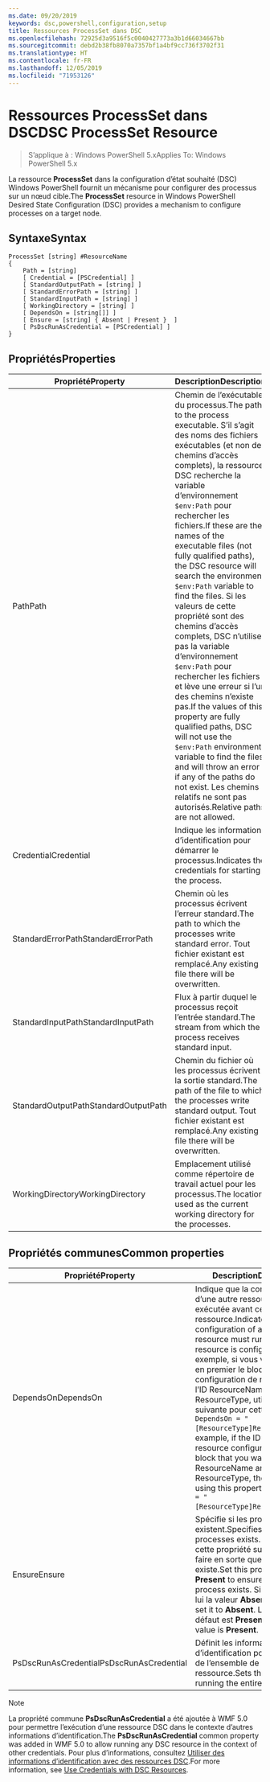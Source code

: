 ```yaml
---
ms.date: 09/20/2019
keywords: dsc,powershell,configuration,setup
title: Ressources ProcessSet dans DSC
ms.openlocfilehash: 72925d3a9516f5c0040427773a3b1d66034667bb
ms.sourcegitcommit: debd2b38fb8070a7357bf1a4bf9cc736f3702f31
ms.translationtype: HT
ms.contentlocale: fr-FR
ms.lasthandoff: 12/05/2019
ms.locfileid: "71953126"
---
```

# <a name="dsc-processset-resource"></a><span data-ttu-id="4854d-103">Ressources ProcessSet dans DSC</span><span class="sxs-lookup"><span data-stu-id="4854d-103">DSC ProcessSet Resource</span></span>

> <span data-ttu-id="4854d-104">S’applique à : Windows PowerShell 5.x</span><span class="sxs-lookup"><span data-stu-id="4854d-104">Applies To: Windows PowerShell 5.x</span></span>

<span data-ttu-id="4854d-105">La ressource **ProcessSet** dans la configuration d’état souhaité (DSC) Windows PowerShell fournit un mécanisme pour configurer des processus sur un nœud cible.</span><span class="sxs-lookup"><span data-stu-id="4854d-105">The **ProcessSet** resource in Windows PowerShell Desired State Configuration (DSC) provides a mechanism to configure processes on a target node.</span></span>

## <a name="syntax"></a><span data-ttu-id="4854d-106">Syntaxe</span><span class="sxs-lookup"><span data-stu-id="4854d-106">Syntax</span></span>

```Syntax
ProcessSet [string] #ResourceName
{
    Path = [string]
    [ Credential = [PSCredential] ]
    [ StandardOutputPath = [string] ]
    [ StandardErrorPath = [string] ]
    [ StandardInputPath = [string] ]
    [ WorkingDirectory = [string] ]
    [ DependsOn = [string[]] ]
    [ Ensure = [string] { Absent | Present }  ]
    [ PsDscRunAsCredential = [PSCredential] ]
}
```

## <a name="properties"></a><span data-ttu-id="4854d-107">Propriétés</span><span class="sxs-lookup"><span data-stu-id="4854d-107">Properties</span></span>

|<span data-ttu-id="4854d-108">Propriété</span><span class="sxs-lookup"><span data-stu-id="4854d-108">Property</span></span> |<span data-ttu-id="4854d-109">Description</span><span class="sxs-lookup"><span data-stu-id="4854d-109">Description</span></span> |
|---|---|
|<span data-ttu-id="4854d-110">Path</span><span class="sxs-lookup"><span data-stu-id="4854d-110">Path</span></span> |<span data-ttu-id="4854d-111">Chemin de l’exécutable du processus.</span><span class="sxs-lookup"><span data-stu-id="4854d-111">The path to the process executable.</span></span> <span data-ttu-id="4854d-112">S’il s’agit des noms des fichiers exécutables (et non des chemins d’accès complets), la ressource DSC recherche la variable d’environnement `$env:Path` pour rechercher les fichiers.</span><span class="sxs-lookup"><span data-stu-id="4854d-112">If these are the names of the executable files (not fully qualified paths), the DSC resource will search the environment `$env:Path` variable to find the files.</span></span> <span data-ttu-id="4854d-113">Si les valeurs de cette propriété sont des chemins d’accès complets, DSC n’utilise pas la variable d’environnement `$env:Path` pour rechercher les fichiers et lève une erreur si l’un des chemins n’existe pas.</span><span class="sxs-lookup"><span data-stu-id="4854d-113">If the values of this property are fully qualified paths, DSC will not use the `$env:Path` environment variable to find the files, and will throw an error if any of the paths do not exist.</span></span> <span data-ttu-id="4854d-114">Les chemins relatifs ne sont pas autorisés.</span><span class="sxs-lookup"><span data-stu-id="4854d-114">Relative paths are not allowed.</span></span> |
|<span data-ttu-id="4854d-115">Credential</span><span class="sxs-lookup"><span data-stu-id="4854d-115">Credential</span></span> |<span data-ttu-id="4854d-116">Indique les informations d’identification pour démarrer le processus.</span><span class="sxs-lookup"><span data-stu-id="4854d-116">Indicates the credentials for starting the process.</span></span> |
|<span data-ttu-id="4854d-117">StandardErrorPath</span><span class="sxs-lookup"><span data-stu-id="4854d-117">StandardErrorPath</span></span> |<span data-ttu-id="4854d-118">Chemin où les processus écrivent l’erreur standard.</span><span class="sxs-lookup"><span data-stu-id="4854d-118">The path to which the processes write standard error.</span></span> <span data-ttu-id="4854d-119">Tout fichier existant est remplacé.</span><span class="sxs-lookup"><span data-stu-id="4854d-119">Any existing file there will be overwritten.</span></span> |
|<span data-ttu-id="4854d-120">StandardInputPath</span><span class="sxs-lookup"><span data-stu-id="4854d-120">StandardInputPath</span></span> |<span data-ttu-id="4854d-121">Flux à partir duquel le processus reçoit l’entrée standard.</span><span class="sxs-lookup"><span data-stu-id="4854d-121">The stream from which the process receives standard input.</span></span> |
|<span data-ttu-id="4854d-122">StandardOutputPath</span><span class="sxs-lookup"><span data-stu-id="4854d-122">StandardOutputPath</span></span> |<span data-ttu-id="4854d-123">Chemin du fichier où les processus écrivent la sortie standard.</span><span class="sxs-lookup"><span data-stu-id="4854d-123">The path of the file to which the processes write standard output.</span></span> <span data-ttu-id="4854d-124">Tout fichier existant est remplacé.</span><span class="sxs-lookup"><span data-stu-id="4854d-124">Any existing file there will be overwritten.</span></span> |
|<span data-ttu-id="4854d-125">WorkingDirectory</span><span class="sxs-lookup"><span data-stu-id="4854d-125">WorkingDirectory</span></span> |<span data-ttu-id="4854d-126">Emplacement utilisé comme répertoire de travail actuel pour les processus.</span><span class="sxs-lookup"><span data-stu-id="4854d-126">The location used as the current working directory for the processes.</span></span> |

## <a name="common-properties"></a><span data-ttu-id="4854d-127">Propriétés communes</span><span class="sxs-lookup"><span data-stu-id="4854d-127">Common properties</span></span>

|<span data-ttu-id="4854d-128">Propriété</span><span class="sxs-lookup"><span data-stu-id="4854d-128">Property</span></span> |<span data-ttu-id="4854d-129">Description</span><span class="sxs-lookup"><span data-stu-id="4854d-129">Description</span></span> |
|---|---|
|<span data-ttu-id="4854d-130">DependsOn</span><span class="sxs-lookup"><span data-stu-id="4854d-130">DependsOn</span></span> |<span data-ttu-id="4854d-131">Indique que la configuration d’une autre ressource doit être exécutée avant celle de cette ressource.</span><span class="sxs-lookup"><span data-stu-id="4854d-131">Indicates that the configuration of another resource must run before this resource is configured.</span></span> <span data-ttu-id="4854d-132">Par exemple, si vous voulez exécuter en premier le bloc de script de configuration de ressource ayant l’ID ResourceName et le type ResourceType, utilisez la syntaxe suivante pour cette propriété : `DependsOn = "[ResourceType]ResourceName"`.</span><span class="sxs-lookup"><span data-stu-id="4854d-132">For example, if the ID of the resource configuration script block that you want to run first is ResourceName and its type is ResourceType, the syntax for using this property is `DependsOn = "[ResourceType]ResourceName"`.</span></span> |
|<span data-ttu-id="4854d-133">Ensure</span><span class="sxs-lookup"><span data-stu-id="4854d-133">Ensure</span></span> |<span data-ttu-id="4854d-134">Spécifie si les processus existent.</span><span class="sxs-lookup"><span data-stu-id="4854d-134">Specifies whether the processes exists.</span></span> <span data-ttu-id="4854d-135">Définissez cette propriété sur **Present** pour faire en sorte que le processus existe.</span><span class="sxs-lookup"><span data-stu-id="4854d-135">Set this property to **Present** to ensure that the process exists.</span></span> <span data-ttu-id="4854d-136">Sinon, donnez-lui la valeur **Absent**.</span><span class="sxs-lookup"><span data-stu-id="4854d-136">Otherwise, set it to **Absent**.</span></span> <span data-ttu-id="4854d-137">La valeur par défaut est **Present**.</span><span class="sxs-lookup"><span data-stu-id="4854d-137">The default value is **Present**.</span></span> |
|<span data-ttu-id="4854d-138">PsDscRunAsCredential</span><span class="sxs-lookup"><span data-stu-id="4854d-138">PsDscRunAsCredential</span></span> |<span data-ttu-id="4854d-139">Définit les informations d’identification pour l’exécution de l’ensemble de la ressource.</span><span class="sxs-lookup"><span data-stu-id="4854d-139">Sets the credential for running the entire resource as.</span></span> |

> [!NOTE]
> <span data-ttu-id="4854d-140">La propriété commune **PsDscRunAsCredential** a été ajoutée à WMF 5.0 pour permettre l’exécution d’une ressource DSC dans le contexte d’autres informations d’identification.</span><span class="sxs-lookup"><span data-stu-id="4854d-140">The **PsDscRunAsCredential** common property was added in WMF 5.0 to allow running any DSC resource in the context of other credentials.</span></span> <span data-ttu-id="4854d-141">Pour plus d’informations, consultez [Utiliser des informations d’identification avec des ressources DSC](../../../configurations/runasuser.md).</span><span class="sxs-lookup"><span data-stu-id="4854d-141">For more information, see [Use Credentials with DSC Resources](../../../configurations/runasuser.md).</span></span>